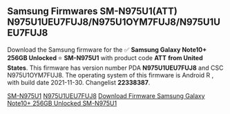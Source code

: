 <h2>Samsung Firmwares SM-N975U1(ATT) N975U1UEU7FUJ8/N975U1OYM7FUJ8/N975U1UEU7FUJ8</h2>
Download the Samsung firmware for the ✅ <strong>Samsung Galaxy Note10+ 256GB Unlocked </strong> ⭐ <strong>SM-N975U1</strong> with product code <strong>ATT</strong> <strong> from United States</strong>. This firmware has version number PDA <strong>N975U1UEU7FUJ8</strong> and CSC N975U1OYM7FUJ8. The operating system of this firmware is Android R , with build date 2021-11-30. Changelist <strong>22338387</strong>.


[SM-N975U1](https://samfirm.shop/samsung/model/SM-N975U1)
[N975U1UEU7FUJ8](https://samfirm.shop/samsung/pda/N975U1UEU7FUJ8)
[Download Firmware Samsung Galaxy Note10+ 256GB Unlocked SM-N975U1](https://samfirm.shop/samsung/firmware/478886)
